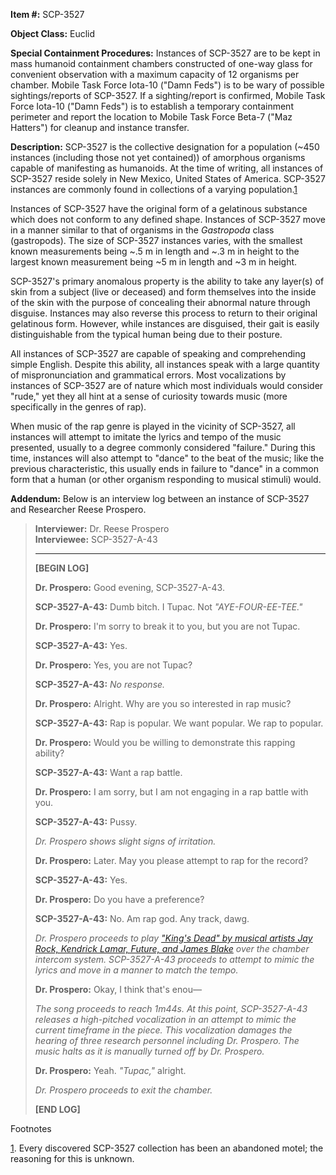 **Item #:** SCP-3527

**Object Class:** Euclid

**Special Containment Procedures:** Instances of SCP-3527 are to be kept in mass humanoid containment chambers constructed of one-way glass for convenient observation with a maximum capacity of 12 organisms per chamber. Mobile Task Force Iota-10 ("Damn Feds") is to be wary of possible sightings/reports of SCP-3527. If a sighting/report is confirmed, Mobile Task Force Iota-10 ("Damn Feds") is to establish a temporary containment perimeter and report the location to Mobile Task Force Beta-7 ("Maz Hatters") for cleanup and instance transfer.

**Description:** SCP-3527 is the collective designation for a population (~450 instances (including those not yet contained)) of amorphous organisms capable of manifesting as humanoids. At the time of writing, all instances of SCP-3527 reside solely in New Mexico, United States of America. SCP-3527 instances are commonly found in collections of a varying population.[1](javascript:;)

Instances of SCP-3527 have the original form of a gelatinous substance which does not conform to any defined shape. Instances of SCP-3527 move in a manner similar to that of organisms in the _Gastropoda_ class (gastropods). The size of SCP-3527 instances varies, with the smallest known measurements being ~.5 m in length and ~.3 m in height to the largest known measurement being ~5 m in length and ~3 m in height.

SCP-3527's primary anomalous property is the ability to take any layer(s) of skin from a subject (live or deceased) and form themselves into the inside of the skin with the purpose of concealing their abnormal nature through disguise. Instances may also reverse this process to return to their original gelatinous form. However, while instances are disguised, their gait is easily distinguishable from the typical human being due to their posture.

All instances of SCP-3527 are capable of speaking and comprehending simple English. Despite this ability, all instances speak with a large quantity of mispronunciation and grammatical errors. Most vocalizations by instances of SCP-3527 are of nature which most individuals would consider "rude," yet they all hint at a sense of curiosity towards music (more specifically in the genres of rap).

When music of the rap genre is played in the vicinity of SCP-3527, all instances will attempt to imitate the lyrics and tempo of the music presented, usually to a degree commonly considered "failure." During this time, instances will also attempt to "dance" to the beat of the music; like the previous characteristic, this usually ends in failure to "dance" in a common form that a human (or other organism responding to musical stimuli) would.

**Addendum:** Below is an interview log between an instance of SCP-3527 and Researcher Reese Prospero.

> **Interviewer:** Dr. Reese Prospero  
> **Interviewee:** SCP-3527-A-43
> 
> * * *
> 
> **\[BEGIN LOG\]**
> 
> **Dr. Prospero:** Good evening, SCP-3527-A-43.
> 
> **SCP-3527-A-43:** Dumb bitch. I Tupac. Not _"AYE-FOUR-EE-TEE."_
> 
> **Dr. Prospero:** I'm sorry to break it to you, but you are not Tupac.
> 
> **SCP-3527-A-43:** Yes.
> 
> **Dr. Prospero:** Yes, you are not Tupac?
> 
> **SCP-3527-A-43:** _No response._
> 
> **Dr. Prospero:** Alright. Why are you so interested in rap music?
> 
> **SCP-3527-A-43:** Rap is popular. We want popular. We rap to popular.
> 
> **Dr. Prospero:** Would you be willing to demonstrate this rapping ability?
> 
> **SCP-3527-A-43:** Want a rap battle.
> 
> **Dr. Prospero:** I am sorry, but I am not engaging in a rap battle with you.
> 
> **SCP-3527-A-43:** Pussy.
> 
> _Dr. Prospero shows slight signs of irritation._
> 
> **Dr. Prospero:** Later. May you please attempt to rap for the record?
> 
> **SCP-3527-A-43:** Yes.
> 
> **Dr. Prospero:** Do you have a preference?
> 
> **SCP-3527-A-43:** No. Am rap god. Any track, dawg.
> 
> _Dr. Prospero proceeds to play ["King's Dead" by musical artists Jay Rock, Kendrick Lamar, Future, and James Blake](https://www.youtube.com/watch?v=3Po4tZ_kfcU) over the chamber intercom system. SCP-3527-A-43 proceeds to attempt to mimic the lyrics and move in a manner to match the tempo._
> 
> **Dr. Prospero:** Okay, I think that's enou—
> 
> _The song proceeds to reach 1m44s. At this point, SCP-3527-A-43 releases a high-pitched vocalization in an attempt to mimic the current timeframe in the piece. This vocalization damages the hearing of three research personnel including Dr. Prospero. The music halts as it is manually turned off by Dr. Prospero._
> 
> **Dr. Prospero:** Yeah. _"Tupac,"_ alright.
> 
> _Dr. Prospero proceeds to exit the chamber._
> 
> **\[END LOG\]**

Footnotes

[1](javascript:;). Every discovered SCP-3527 collection has been an abandoned motel; the reasoning for this is unknown.